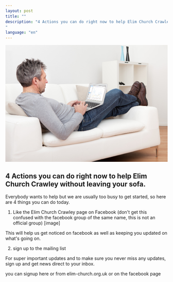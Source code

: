 ```yaml
---
layout: post
title: ""
description: "4 Actions you can do right now to help Elim Church Crawley without leaving your sofa.
"
language: "en"
---
```


![Cover](/assets/img/posts/Man-on-a-sofa-using-analytics.jpeg)
## 4 Actions you can do right now to help Elim Church Crawley without leaving your sofa.
Everybody wants to help but we are usually too busy to get started, so here are 4 things you can do today.
<!-- more -->

1. Like the Elim Church Crawley page on Facebook
(don't get this confused with the facebook group of the same name, this is not an official group)
[image]

This will help us get noticed on facebook as well as keeping you updated on what's going on.

2. sign up to the mailing list

For super important updates and to make sure you never miss any updates, sign up and get news direct to your inbox.


you can signup here or from elim-church.org.uk or on the facebook page


